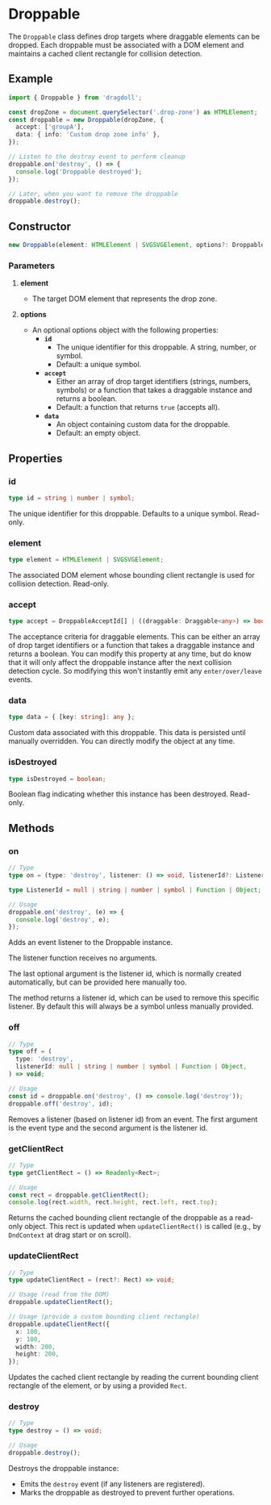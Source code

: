 # Droppable

The `Droppable` class defines drop targets where draggable elements can be dropped. Each droppable must be associated with a DOM element and maintains a cached client rectangle for collision detection.

## Example

```ts
import { Droppable } from 'dragdoll';

const dropZone = document.querySelector('.drop-zone') as HTMLElement;
const droppable = new Droppable(dropZone, {
  accept: ['groupA'],
  data: { info: 'Custom drop zone info' },
});

// Listen to the destroy event to perform cleanup
droppable.on('destroy', () => {
  console.log('Droppable destroyed');
});

// Later, when you want to remove the droppable
droppable.destroy();
```

## Constructor

```ts
new Droppable(element: HTMLElement | SVGSVGElement, options?: DroppableOptions);
```

### Parameters

1. **element**
   - The target DOM element that represents the drop zone.

2. **options**
   - An optional options object with the following properties:
     - **`id`**
       - The unique identifier for this droppable. A string, number, or symbol.
       - Default: a unique symbol.
     - **`accept`**
       - Either an array of drop target identifiers (strings, numbers, symbols) or a
         function that takes a draggable instance and returns a boolean.
       - Default: a function that returns `true` (accepts all).
     - **`data`**
       - An object containing custom data for the droppable.
       - Default: an empty object.

## Properties

### id

```ts
type id = string | number | symbol;
```

The unique identifier for this droppable. Defaults to a unique symbol. Read-only.

### element

```ts
type element = HTMLElement | SVGSVGElement;
```

The associated DOM element whose bounding client rectangle is used for collision detection. Read-only.

### accept

```ts
type accept = DroppableAcceptId[] | ((draggable: Draggable<any>) => boolean);
```

The acceptance criteria for draggable elements. This can be either an array of drop target identifiers or a function that takes a draggable instance and returns a boolean. You can modify this property at any time, but do know that it will only affect the droppable instance after the next collision detection cycle. So modifying this won't instantly emit any `enter/over/leave` events.

### data

```ts
type data = { [key: string]: any };
```

Custom data associated with this droppable. This data is persisted until manually overridden. You can directly modify the object at any time.

### isDestroyed

```ts
type isDestroyed = boolean;
```

Boolean flag indicating whether this instance has been destroyed. Read-only.

## Methods

### on

```ts
// Type
type on = (type: 'destroy', listener: () => void, listenerId?: ListenerId) => ListenerId;

type ListenerId = null | string | number | symbol | Function | Object;

// Usage
droppable.on('destroy', (e) => {
  console.log('destroy', e);
});
```

Adds an event listener to the Droppable instance.

The listener function receives no arguments.

The last optional argument is the listener id, which is normally created automatically, but can be provided here manually too.

The method returns a listener id, which can be used to remove this specific listener. By default this will always be a symbol unless manually provided.

### off

```ts
// Type
type off = (
  type: 'destroy',
  listenerId: null | string | number | symbol | Function | Object,
) => void;

// Usage
const id = droppable.on('destroy', () => console.log('destroy'));
droppable.off('destroy', id);
```

Removes a listener (based on listener id) from an event. The first argument is the event type and the second argument is the listener id.

### getClientRect

```ts
// Type
type getClientRect = () => Readonly<Rect>;

// Usage
const rect = droppable.getClientRect();
console.log(rect.width, rect.height, rect.left, rect.top);
```

Returns the cached bounding client rectangle of the droppable as a read-only object. This rect is updated when `updateClientRect()` is called (e.g., by `DndContext` at drag start or on scroll).

### updateClientRect

```ts
// Type
type updateClientRect = (rect?: Rect) => void;

// Usage (read from the DOM)
droppable.updateClientRect();

// Usage (provide a custom bounding client rectangle)
droppable.updateClientRect({
  x: 100,
  y: 100,
  width: 200,
  height: 200,
});
```

Updates the cached client rectangle by reading the current bounding client rectangle of the element, or by using a provided `Rect`.

### destroy

```ts
// Type
type destroy = () => void;

// Usage
droppable.destroy();
```

Destroys the droppable instance:

- Emits the `destroy` event (if any listeners are registered).
- Marks the droppable as destroyed to prevent further operations.
